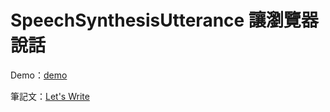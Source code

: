 # SpeechSynthesisUtterance 讓瀏覽器說話

Demo：[demo](https://letswritetw.github.io/letswrite-speech_synthesis_utterance-api/)

筆記文：[Let's Write](https://www.letswrite.tw/speech-synthesis-utterance/)
